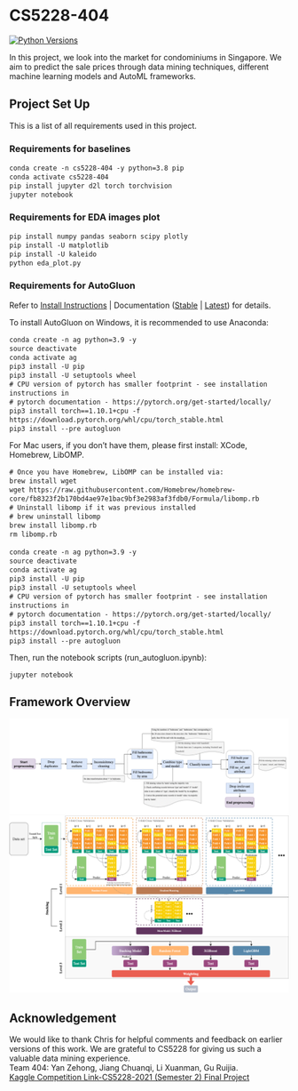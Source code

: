 # CS5228-404
[![Python Versions](https://img.shields.io/badge/python-3.8%20%7C%203.9-blue)](https://pypi.org/project/autogluon/)

In this project, we look into the market for condominiums in Singapore. We aim to predict the sale prices through data mining techniques, different machine learning models and AutoML frameworks.


## Project Set Up
This is a list of all requirements used in this project.
### Requirements for baselines

```
conda create -n cs5228-404 -y python=3.8 pip
conda activate cs5228-404
pip install jupyter d2l torch torchvision
jupyter notebook
```

### Requirements for EDA images plot 

```
pip install numpy pandas seaborn scipy plotly
pip install -U matplotlib
pip install -U kaleido
python eda_plot.py
```

### Requirements for AutoGluon
Refer to [Install Instructions](https://auto.gluon.ai/stable/install.html) | Documentation ([Stable](https://auto.gluon.ai/stable/index.html) | [Latest](https://auto.gluon.ai/dev/index.html)) for details.

To install AutoGluon on Windows, it is recommended to use Anaconda:
```
conda create -n ag python=3.9 -y
source deactivate
conda activate ag
pip3 install -U pip
pip3 install -U setuptools wheel
# CPU version of pytorch has smaller footprint - see installation instructions in
# pytorch documentation - https://pytorch.org/get-started/locally/
pip3 install torch==1.10.1+cpu -f https://download.pytorch.org/whl/cpu/torch_stable.html
pip3 install --pre autogluon
```

For Mac users, if you don’t have them, please first install: XCode, Homebrew, LibOMP.

```
# Once you have Homebrew, LibOMP can be installed via:
brew install wget
wget https://raw.githubusercontent.com/Homebrew/homebrew-core/fb8323f2b170bd4ae97e1bac9bf3e2983af3fdb0/Formula/libomp.rb
# Uninstall libomp if it was previous installed
# brew uninstall libomp
brew install libomp.rb
rm libomp.rb

conda create -n ag python=3.9 -y
source deactivate
conda activate ag
pip3 install -U pip
pip3 install -U setuptools wheel
# CPU version of pytorch has smaller footprint - see installation instructions in
# pytorch documentation - https://pytorch.org/get-started/locally/
pip3 install torch==1.10.1+cpu -f https://download.pytorch.org/whl/cpu/torch_stable.html
pip3 install --pre autogluon
```

Then, run the notebook scripts (run_autogluon.ipynb):
```
jupyter notebook
```

## Framework Overview
![preprocess](https://github.com/YanZehong/CS5228-404/blob/main/images/flowchart.png?raw=true)
![model-framework](https://github.com/YanZehong/CS5228-404/blob/main/images/model_framework.png?raw=true)

## Acknowledgement
We would like to thank Chris for helpful comments and feedback on earlier versions of this work. We are grateful to CS5228 for giving us such a valuable data mining experience.  
Team 404: Yan Zehong, Jiang Chuanqi, Li Xuanman, Gu Ruijia.  
[Kaggle Competition Link-CS5228-2021 (Semester 2) Final Project](https://www.kaggle.com/competitions/cs5228-2021-semester-2-final-project)  